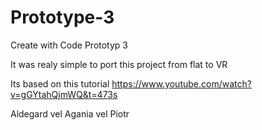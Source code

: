 # Prototype-3
Create with Code Prototyp 3

It was realy simple to port this project from flat to VR

Its based on this tutorial
https://www.youtube.com/watch?v=gGYtahQjmWQ&t=473s

Aldegard vel Agania vel Piotr
